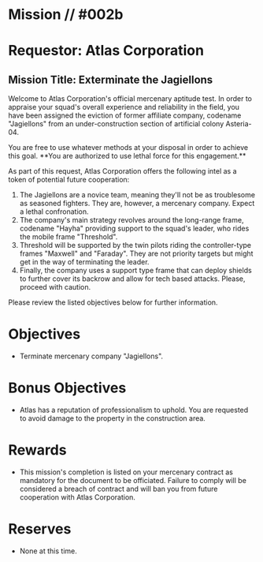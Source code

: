 # Mission // #002b
# Requestor: Atlas Corporation
## Mission Title: Exterminate the Jagiellons

<p>Welcome to Atlas Corporation's official mercenary aptitude test. In order to appraise your squad's overall experience and reliability in the field, you have been assigned the eviction of former affiliate company, codename "Jagiellons" from an under-construction section of artificial colony Asteria-04.</p> You are free to use whatever methods at your disposal in order to achieve this goal. **You are authorized to use lethal force for this engagement.** <p>As part of this request, Atlas Corporation offers the following intel as a token of potential future cooperation:

1. The Jagiellons are a novice team, meaning they'll not be as troublesome as seasoned fighters. They are, however, a mercenary company. Expect a lethal confronation.
2. The company's main strategy revolves around the long-range frame, codename "Hayha" providing support to the squad's leader, who rides the mobile frame "Threshold".
3. Threshold will be supported by the twin pilots riding the controller-type frames "Maxwell" and "Faraday". They are not priority targets but might get in the way of terminating the leader.
4. Finally, the company uses a support type frame that can deploy shields to further cover its backrow and allow for tech based attacks. Please, proceed with caution.</p>

Please review the listed objectives below for further information.

# Objectives
- Terminate mercenary company "Jagiellons".
# Bonus Objectives
- Atlas has a reputation of professionalism to uphold. You are requested to avoid damage to the property in the construction area.
# Rewards
- This mission's completion is listed on your mercenary contract as mandatory for the document to be officiated. Failure to comply will be considered a breach of contract and will ban you from future cooperation with Atlas Corporation.

# Reserves
- None at this time.

